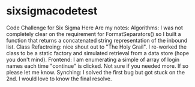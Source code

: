 # sixsigmacodetest
Code Challenge for Six Sigma
Here Are my notes:
Algorithms: I was not completely clear on the requirement for FormatSeparators() so I built a function that returns a concatenated string representation of the inbound list.
Class Refactroing: nice shout out to "The Holy Grail". I re-worked the class to be a static factory and simulated retrieval from a data store (hope you don't mind).
Frontend: I am enumerating a simple of array of login names each time "continue" is clicked. Not sure if you needed more. If so please let me know.
Synching: I solved the first bug but got stuck on the 2nd. I would love to know the final resolve.
